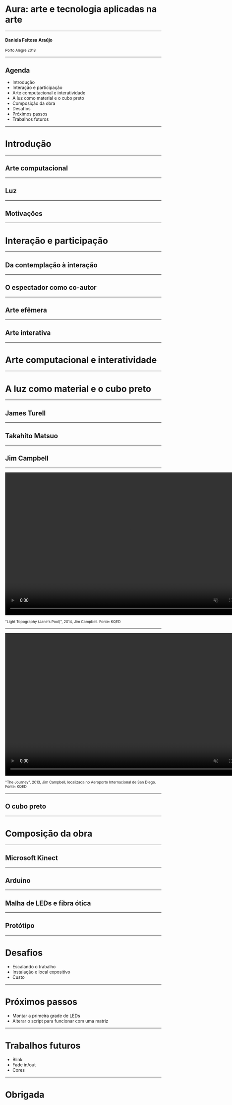 # Aura: arte e tecnologia aplicadas na arte
<hr />

#### Daniela Feitosa Araújo

<small>Porto Alegre 2018</small>

---

## Agenda

- Introdução
- Interação e participação
- Arte computacional e interatividade
- A luz como material e o cubo preto
- Composição da obra
- Desafios
- Próximos passos
- Trabalhos futuros

---

# Introdução


----

## Arte computacional

----

## Luz

----

## Motivações 

---

# Interação e participação

----

## Da contemplação à interação

----

## O espectador como co-autor

----

## Arte efêmera

----

## Arte interativa

---

# Arte computacional e interatividade

---

# A luz como material e o cubo preto

----

## James Turell

----

##  Takahito Matsuo

----

## Jim Campbell

----

<video width="800" height="460" autoplay loop muted>
  <source src="images/jim_campbell_1.mp4" type="video/mp4">
</video>

<small>"Light Topography (Jane's Pool)", 2014, Jim Campbell. Fonte: KQED</small>

----

<video width="800" height="460" autoplay loop muted>
  <source src="images/jim_campbell_2.mp4" type="video/mp4">
</video>

<small>"The Journey",  2013, Jim Campbell, localizada no Aeroporto Internacional de San Diego. Fonte: KQED</small>

----

## O cubo preto

---

# Composição da obra

----

## Microsoft Kinect

----

## Arduino

----

## Malha de LEDs e fibra ótica

----

## Protótipo

---

# Desafios

- Escalando o trabalho
- Instalação e local expositivo
- Custo

---

# Próximos passos

- Montar a primeira grade de LEDs
- Alterar o script para funcionar com uma matriz

---

# Trabalhos futuros

- Blink
- Fade in/out
- Cores

---

# Obrigada
